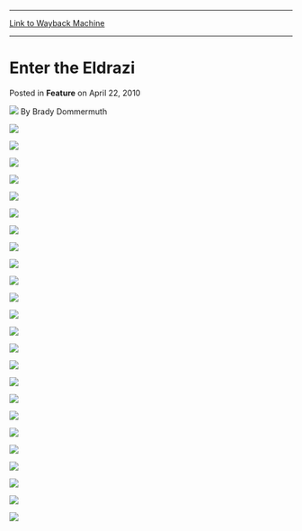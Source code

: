 
---
[Link to Wayback Machine](https://web.archive.org/web/20150120102351/http://magic.wizards.com/en/articles/archive/feature/enter-eldrazi-2010-04-22)

[_metadata_:wayback_url]:- "http://magic.wizards.com/en/articles/archive/feature/enter-eldrazi-2010-04-22"
[_metadata_:wayback_raw_url]:- "https://web.archive.org/web/20150120102351id_/http://magic.wizards.com/en/articles/archive/feature/enter-eldrazi-2010-04-22"
[_metadata_:wayback_capture_timestamp]:- "2015-01-20 10:23:51+00:00"
[_metadata_:generator]:- "Drupal 7 (http://drupal.org)"
[_metadata_:publish_date]:- "2010-04-22"
---


Enter the Eldrazi
=================



 Posted in **Feature**
 on April 22, 2010 






![](https://media.magic.wizards.com/styles/auth_small/public/images/person/authorpic_bradydommermuth.jpg)
By Brady Dommermuth










![](https://media.wizards.com/legacy/mtg/images/daily/webcomics/en_mtg_comic11_pt1_ete1.jpg)


![](https://media.wizards.com/legacy/mtg/images/daily/webcomics/en_mtg_comic11_pt1_ete2.jpg)


![](https://media.wizards.com/legacy/mtg/images/daily/webcomics/en_mtg_comic11_pt1_ete3.jpg)


![](https://media.wizards.com/legacy/mtg/images/daily/webcomics/en_mtg_comic11_pt1_ete4.jpg)


![](https://media.wizards.com/legacy/mtg/images/daily/webcomics/en_mtg_comic11_pt1_ete5.jpg)


![](https://media.wizards.com/legacy/mtg/images/daily/webcomics/en_mtg_comic11_pt1_ete6.jpg)


![](https://media.wizards.com/legacy/mtg/images/daily/webcomics/en_mtg_comic11_pt1_ete7.jpg)


![](https://media.wizards.com/legacy/mtg/images/daily/webcomics/en_mtg_comic11_pt1_ete8.jpg)


![](https://media.wizards.com/legacy/mtg/images/daily/webcomics/en_mtg_comic11_pt2_ete1.jpg)


![](https://media.wizards.com/legacy/mtg/images/daily/webcomics/en_mtg_comic11_pt2_ete2.jpg)


![](https://media.wizards.com/legacy/mtg/images/daily/webcomics/en_mtg_comic11_pt2_ete3.jpg)


![](https://media.wizards.com/legacy/mtg/images/daily/webcomics/en_mtg_comic11_pt2_ete4.jpg)


![](https://media.wizards.com/legacy/mtg/images/daily/webcomics/en_mtg_comic11_pt2_ete5.jpg)


![](https://media.wizards.com/legacy/mtg/images/daily/webcomics/en_mtg_comic11_pt2_ete6.jpg)


![](https://media.wizards.com/legacy/mtg/images/daily/webcomics/en_mtg_comic11_pt2_ete7.jpg)


![](https://media.wizards.com/legacy/mtg/images/daily/webcomics/en_mtg_comic11_pt2_ete8.jpg)


![](https://media.wizards.com/legacy/mtg/images/daily/webcomics/en_mtg_comic11_pt3_ete1.jpg)


![](https://media.wizards.com/legacy/mtg/images/daily/webcomics/en_mtg_comic11_pt3_ete2.jpg)


![](https://media.wizards.com/legacy/mtg/images/daily/webcomics/en_mtg_comic11_pt3_ete3.jpg)


![](https://media.wizards.com/legacy/mtg/images/daily/webcomics/en_mtg_comic11_pt3_ete4.jpg)


![](https://media.wizards.com/legacy/mtg/images/daily/webcomics/en_mtg_comic11_pt3_ete5.jpg)


![](https://media.wizards.com/legacy/mtg/images/daily/webcomics/en_mtg_comic11_pt3_ete6.jpg)


![](https://media.wizards.com/legacy/mtg/images/daily/webcomics/en_mtg_comic11_pt3_ete7.jpg)


![](https://media.wizards.com/legacy/mtg/images/daily/webcomics/en_mtg_comic11_pt3_ete8.jpg)







